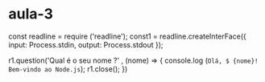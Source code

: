 # aula-3
const readline = require ('readline');
const1 = readline.createInterFace({
  input: Process.stdin,
  output:  Process.stdout
});

r1.question('Qual é o seu nome ?' , (nome) => {
   console.log (`Olá, $ {nome}! Bem-vindo ao Node.js`);
   r1.close();
}) 
